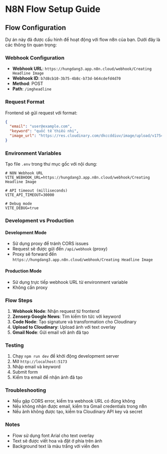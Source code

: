 # N8N Flow Setup Guide

## Flow Configuration

Dự án này đã được cấu hình để hoạt động với flow n8n của bạn. Dưới đây là các thông tin quan trọng:

### Webhook Configuration
- **Webhook URL**: `https://hungdang3.app.n8n.cloud/webhook/Creating Headline Image`
- **Webhook ID**: `b7d8cb10-3b75-4b8c-b73d-b64cdefd4d70`
- **Method**: POST
- **Path**: `/imgheadline`

### Request Format
Frontend sẽ gửi request với format:
```json
{
  "email": "user@example.com",
  "keyword": "quốc tế thiếu nhi",
  "image_url": "https://res.cloudinary.com/dkccddiuv/image/upload/v1754530260/Yellow_and_Blue_qi6ydy.png"
}
```

### Environment Variables
Tạo file `.env` trong thư mục gốc với nội dung:
```env
# N8N Webhook URL
VITE_WEBHOOK_URL=https://hungdang3.app.n8n.cloud/webhook/Creating Headline Image

# API timeout (milliseconds)
VITE_API_TIMEOUT=30000

# Debug mode
VITE_DEBUG=true
```

### Development vs Production

#### Development Mode
- Sử dụng proxy để tránh CORS issues
- Request sẽ được gửi đến `/api/webhook` (proxy)
- Proxy sẽ forward đến `https://hungdang3.app.n8n.cloud/webhook/Creating Headline Image`

#### Production Mode
- Sử dụng trực tiếp webhook URL từ environment variable
- Không cần proxy

### Flow Steps
1. **Webhook Node**: Nhận request từ frontend
2. **Zenserp Google News**: Tìm kiếm tin tức với keyword
3. **Code Node**: Tạo signature và transformation cho Cloudinary
4. **Upload to Cloudinary**: Upload ảnh với text overlay
5. **Gmail Node**: Gửi email với ảnh đã tạo

### Testing
1. Chạy `npm run dev` để khởi động development server
2. Mở `http://localhost:5173`
3. Nhập email và keyword
4. Submit form
5. Kiểm tra email để nhận ảnh đã tạo

### Troubleshooting
- Nếu gặp CORS error, kiểm tra webhook URL có đúng không
- Nếu không nhận được email, kiểm tra Gmail credentials trong n8n
- Nếu ảnh không được tạo, kiểm tra Cloudinary API key và secret

### Notes
- Flow sử dụng font Arial cho text overlay
- Text sẽ được viết hoa và đặt ở phía trên ảnh
- Background text là màu trắng với viền đen
